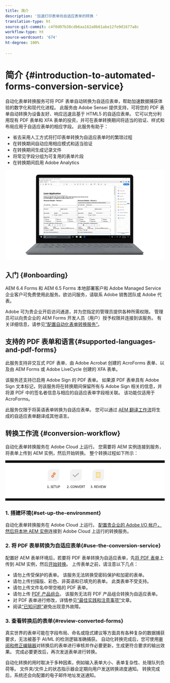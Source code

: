 ```yaml
---
title: 简介
description: '加速打印表单向自适应表单的转换 '
translation-type: ht
source-git-commit: c4f0d07b38cdb6aa162a0b61abe12fe9d1677a8c
workflow-type: ht
source-wordcount: '674'
ht-degree: 100%

---
```



# 简介 {#introduction-to-automated-forms-conversion-service}

自动化表单转换服务可将 PDF 表单自动转换为自适应表单，帮助加速数据捕获体验的数字化和现代化进程。 此服务由 Adobe Sensei 提供支持，可将您的 PDF 表单自动转换为设备友好、响应迅速且基于 HTML5 的自适应表单。 它可以充分利用现有 PDF 表单和 XFA 表单的投资，并可在表单转换期间将适当的验证、样式和布局应用于自适应表单的相应字段。 此服务有助于：

* 省去采用人工方式将打印表单转换为自适应表单时的繁琐过程
* 在转换期间自动应用相应模式和适当验证
* 在转换期间生成记录文件
* 将常见字段分组为可复用的表单片段
* 在转换期间启用 Adobe Analytics

![操作很简单。 您只需提供源表单，其余一切我们来做。 我们将为您呈上漂亮的自适应表单。 当然，您也可以对输出内容进行修改，直至满意为止。](assets/pdf-to-adaptive-form-gitx50.gif)

## 入门 {#onboarding}

AEM 6.4 Forms 和 AEM 6.5 Forms 本地部署客户和 Adobe Managed Service 企业客户可免费使用此服务。欲访问服务，请联系 Adobe 销售团队或 Adobe 代表。

Adobe 可为贵企业开启访问通道，并为您指定的管理员提供各种所需权限。 管理员可以向贵企业的 AEM Forms 开发人员（用户）授予权限并连接到该服务。 有关详细信息，请参见[“配置自动化表单转换服务”](configure-service.md)。

## 支持的 PDF 表单和语言{#supported-languages-and-pdf-forms}

此服务支持非交互式 PDF 表单、由 Adobe Acrobat 创建的 AcroForms 表单、以及由 AEM Forms 或 Adobe LiveCycle 创建的 XFA 表单。

该服务还支持已启用 Adobe Sign 的 PDF 表单。 如果源 PDF 表单具有 Adobe Sign 文本标记，则该服务将在转换期间保留所有与 Adobe Sign 相关的信息，并将源 PDF 中的签名者信息与相应的自适应表单字段相关联。 该功能仅适用于 AcroForms。

此服务仅限于将英语表单转换为自适应表单。 您可以通过 [AEM 翻译工作流](https://helpx.adobe.com/experience-manager/6-5/forms/using/using-aem-translation-workflow-to-localize-adaptive-forms.html)将生成的自适应表单翻译成其他语言。

## 转换工作流  {#conversion-workflow}

自动化表单转换服务在 Adobe Cloud 上运行。 您需要将 AEM 实例连接到服务，将表单上传到 AEM 实例，然后开始转换。 整个转换过程如下所示：

![工作流](assets/conversion-workflow.png)

### 1. 搭建环境{#set-up-the-environment}

自动化表单转换服务在 Adobe Cloud 上运行。 [配置贵企业的 Adobe I/O 帐户，然后将本地 AEM 实例](configure-service.md)连接到 Adobe Cloud 上运行的转换服务。

### 2. 将 PDF 表单转换为自适应表单{#use-the-conversion-service}

配置好 AEM 表单环境后，若要将 PDF 表单转换为自适应表单，先[将 PDF 表单](convert-existing-forms-to-adaptive-forms.md)上传到 AEM 实例，然后[开始转换](convert-existing-forms-to-adaptive-forms.md#run-the-conversion)。 上传表单之前，请注意以下几点：

* 请勿上传受保护的表单。 该服务无法转换受密码保护和加密的表单。
* 请勿上传扫描版、彩色、非英语和已填充的表单。 此类表单不受支持。
* 请勿上传文件名中带空格的 PDF 表单。
* 请勿上传 [PDF 产品组合](https://helpx.adobe.com/acrobat/using/overview-pdf-portfolios.html)。 该服务无法将 PDF 产品组合转换为自适应表单。
* 对 PDF 表单进行修改，详情参见[“最佳实践和注意事项”](styles-and-pattern-considerations-and-best-practices.md)文章。
* 阅读[“已知问题”](known-issues.md)避免出现意外故障。

### 3. 查看转换后的表单{#review-converted-forms}

真实世界的表单可能在字段布局、命名或隐式建议等方面具有各种复杂的数据捕获要求，无法被基于 AI/ML 的检测逻辑准确捕获。 自动化转换完成后，您可使用[审阅和修正编辑器](review-correct-ui-edited.md)对转换后的表单进行审核并作必要更新，生成更符合要求的输出效果。 完成必要更改后，再次发送表单进行转换。

自动化转换的用时取决于多种因素，例如输入表单大小、表单复杂性、处理队列负荷等。 文件夹/文件上的状态指示器会定期向用户发送转换进度通知。 转换完成后，系统还会向配置的电子邮件地址发送通知。

